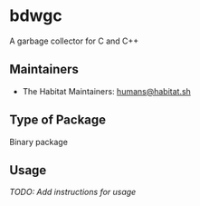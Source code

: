 # bdwgc

A garbage collector for C and C++

## Maintainers

* The Habitat Maintainers: <humans@habitat.sh>

## Type of Package

Binary package

## Usage

*TODO: Add instructions for usage*
